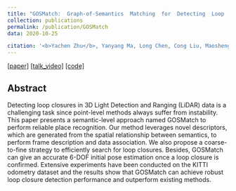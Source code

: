 ```yaml
---
title: "GOSMatch:  Graph-of-Semantics  Matching  for  Detecting  Loop  Closuresin  3D  LiDAR  data"
collection: publications
permalink: /publication/GOSMatch
data: 2020-10-25

citation: '<b>Yachen Zhu</b>, Yanyang Ma, Long Chen, Cong Liu, Maosheng Ye and Lingxi Li.  <i>IROS 2020.</i>'
---
```




[[paper]](https://zhuyachen.github.io/files/0619.pdf)
[[talk_video]](https://zhuyachen.github.io/files/IROS20_Attachment_619_PV.mp4)
[[code]](https://github.com/zhuyachen/GOSMatch)

## Abstract

Detecting loop closures in 3D Light Detection and Ranging (LiDAR) data is a challenging task since point-level methods always suffer from instability. This paper presents a semantic-level approach named GOSMatch to perform reliable place recognition. Our method leverages novel descriptors, which are generated from the spatial relationship between semantics, to perform frame description and data association. We also propose a coarse-to-fine strategy to efficiently search for loop closures. Besides, GOSMatch can give an accurate 6-DOF initial pose estimation once a loop closure is confirmed. Extensive experiments have been conducted on the KITTI odometry dataset and the results show that GOSMatch can achieve robust loop closure detection performance and outperform existing methods.


<!-- ![GOSMatch](https://zhuyachen.github.io/images/GOSMatch.png) -->
